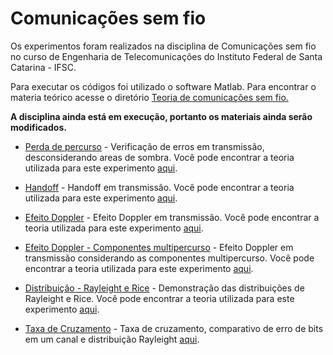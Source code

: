 # Comunicações sem fio

Os experimentos foram realizados na disciplina de Comunicações sem fio no curso de Engenharia de Telecomunicações do Instituto Federal de Santa Catarina - IFSC.

Para executar os códigos foi utilizado o software Matlab. Para encontrar o materia teórico acesse o diretório [Teoria de comunicações sem fio.](https://github.com/leticiacoelho/Comunicacoes_sem_fio/tree/master/Teoria)

**A disciplina ainda está em execução, portanto os materiais ainda serão modificados.**

* [Perda de percurso](https://github.com/leticiacoelho/Comunicacoes_sem_fio/blob/master/perda_de_percurso.m) - Verificação de erros em transmissão, desconsiderando areas de sombra. Você pode encontrar a teoria utilizada para este experimento [aqui](https://github.com/leticiacoelho/Comunicacoes_sem_fio/blob/master/Teoria/PropLargaEscala.pdf).

* [Handoff](https://github.com/leticiacoelho/Comunicacoes_sem_fio/blob/master/Handoff.m) - Handoff em transmissão. Você pode encontrar a teoria utilizada para este experimento [aqui](https://github.com/leticiacoelho/Comunicacoes_sem_fio/blob/master/Teoria/PropLargaEscala.pdf).

* [Efeito Doppler](https://github.com/leticiacoelho/Comunicacoes_sem_fio/blob/master/EfeitoDopler.m) - Efeito Doppler em transmissão. Você pode encontrar a teoria utilizada para este experimento [aqui](https://github.com/leticiacoelho/Comunicacoes_sem_fio/blob/master/Teoria/PropLargaEscala.pdf).

* [Efeito Doppler - Componentes multipercurso](https://github.com/leticiacoelho/Comunicacoes_sem_fio/blob/master/EfeitoDopler_componentes_multipercurso.m) - Efeito Doppler em transmissão considerando as componentes multipercurso. Você pode encontrar a teoria utilizada para este experimento [aqui](https://github.com/leticiacoelho/Comunicacoes_sem_fio/blob/master/Teoria/PropLargaEscala.pdf).

* [Distribuição - Rayleight e Rice](https://github.com/leticiacoelho/Comunicacoes_sem_fio/blob/master/Distribuicao_Rayleigh_Rice.m) - Demonstração das distribuições de Rayleight e Rice. Você pode encontrar a teoria utilizada para este experimento [aqui](https://github.com/leticiacoelho/Comunicacoes_sem_fio/blob/master/Teoria/dist_Ray_Rice.pdf).

* [Taxa de Cruzamento](https://github.com/leticiacoelho/Comunicacoes_sem_fio/blob/master/TaxadeCruzamento.m) - Taxa de cruzamento, comparativo de erro de bits em um canal e distribuição Rayleight [aqui](https://github.com/leticiacoelho/Comunicacoes_sem_fio/blob/master/Teoria/Desvanecimento.pdf).
